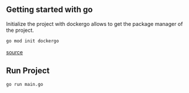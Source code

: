 ## Getting started with go

Initialize the project with dockergo allows to get the package manager of the project.

```sh
go mod init dockergo
```

[source](https://medium.com/@alemarcha/primera-aplicaci%C3%B3n-go-usando-docker-6b4618833073)

## Run Project

```sh 
go run main.go
```

